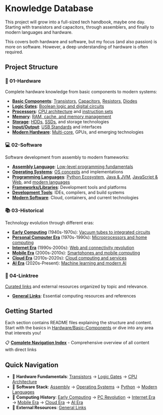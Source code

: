 # Knowledge Database
This project will grow into a full-sized tech handbook, maybe one day. Starting with transistors and capacitors, through assemblers, and finally to modern languages and hardware.

This covers both hardware and software, but my focus (and also passion) is more on software. However, a deep understanding of hardware is often required.

## Project Structure

### 📁 01-Hardware
Complete hardware knowledge from basic components to modern systems:
- **[Basic Components](01-Hardware/01-Basic-Components/)**: [Transistors](01-Hardware/01-Basic-Components/Transistors.md), [Capacitors](01-Hardware/01-Basic-Components/Capacitors.md), [Resistors](01-Hardware/01-Basic-Components/Resistors.md), [Diodes](01-Hardware/01-Basic-Components/Diodes.md)
- **[Logic Gates](01-Hardware/02-Logic-Gates/)**: [Boolean logic and digital circuits](01-Hardware/02-Logic-Gates/Logic-Gates-Overview.md)
- **[Processors](01-Hardware/03-Processors/)**: [CPU architecture](01-Hardware/03-Processors/CPU-Architecture.md) and [instruction sets](01-Hardware/03-Processors/Instruction-Sets.md)
- **[Memory](01-Hardware/04-Memory/)**: [RAM, cache, and memory management](01-Hardware/04-Memory/Memory-Types.md)
- **[Storage](01-Hardware/05-Storage/)**: [HDDs](01-Hardware/05-Storage/Hard-Disk-Drives.md), [SSDs](01-Hardware/05-Storage/Solid-State-Drives.md), and storage technologies
- **[Input/Output](01-Hardware/06-Input-Output/)**: [USB Standards](01-Hardware/06-Input-Output/USB-Standards.md) and interfaces
- **[Modern Hardware](01-Hardware/07-Modern-Hardware/)**: [Multi-core](01-Hardware/07-Modern-Hardware/Multi-Core-Processors.md), GPUs, and emerging technologies

### 💻 02-Software  
Software development from assembly to modern frameworks:
- **[Assembly Language](02-Software/01-Assembly-Language/)**: [Low-level programming fundamentals](02-Software/01-Assembly-Language/Assembly-Fundamentals.md)
- **[Operating Systems](02-Software/02-Operating-Systems/)**: [OS concepts](02-Software/02-Operating-Systems/OS-Fundamentals.md) and implementations
- **[Programming Languages](02-Software/03-Programming-Languages/)**: [Python Ecosystem](02-Software/03-Programming-Languages/Python-Ecosystem.md), [Java & JVM](02-Software/03-Programming-Languages/Java-and-JVM.md), [JavaScript & Web](02-Software/03-Programming-Languages/JavaScript-and-Web.md), and [modern languages](02-Software/03-Programming-Languages/Modern-Languages.md)
- **[Frameworks/Libraries](02-Software/04-Frameworks-Libraries/)**: Development tools and platforms
- **[Development Tools](02-Software/05-Development-Tools/)**: IDEs, compilers, and build systems
- **[Modern Software](02-Software/06-Modern-Software/)**: Cloud, containers, and current technologies

### 📚 03-Historical
Technology evolution through different eras:
- **[Early Computing](03-Historical/01-Early-Computing/)** (1940s-1970s): [Vacuum tubes to integrated circuits](03-Historical/01-Early-Computing/Early-Computing-Overview.md)
- **[Personal Computer Era](03-Historical/02-Personal-Computer-Era/)** (1970s-1990s): [Microprocessors and home computing](03-Historical/02-Personal-Computer-Era/Personal-Computer-Revolution.md)
- **[Internet Era](03-Historical/03-Internet-Era/)** (1990s-2000s): [Web and connectivity revolution](03-Historical/03-Internet-Era/Internet-Revolution.md)
- **[Mobile Era](03-Historical/04-Mobile-Era/)** (2000s-2010s): [Smartphones and mobile computing](03-Historical/04-Mobile-Era/Mobile-Computing-Revolution.md)
- **[Cloud Era](03-Historical/05-Cloud-Era/)** (2010s-2020s): [Cloud computing and services](03-Historical/05-Cloud-Era/Cloud-Computing-Revolution.md)
- **[AI Era](03-Historical/06-AI-Era/)** (2020s-Present): [Machine learning and modern AI](03-Historical/06-AI-Era/AI-Revolution.md)

### 🔗 04-Linktree
[Curated links](04-Linktree/) and external resources organized by topic and relevance.
- **[General Links](04-Linktree/General-Links.md)**: Essential computing resources and references

## Getting Started
Each section contains README files explaining the structure and content. Start with the basics in [Hardware/Basic-Components](01-Hardware/01-Basic-Components/) or dive into any area that interests you!

📋 **[Complete Navigation Index](NAVIGATION.md)** - Comprehensive overview of all content with direct links

## Quick Navigation
- 🔧 **Hardware Fundamentals**: [Transistors](01-Hardware/01-Basic-Components/Transistors.md) → [Logic Gates](01-Hardware/02-Logic-Gates/Logic-Gates-Overview.md) → [CPU Architecture](01-Hardware/03-Processors/CPU-Architecture.md)
- 💾 **Software Stack**: [Assembly](02-Software/01-Assembly-Language/Assembly-Fundamentals.md) → [Operating Systems](02-Software/02-Operating-Systems/OS-Fundamentals.md) → [Python](02-Software/03-Programming-Languages/Python-Ecosystem.md) → [Modern Languages](02-Software/03-Programming-Languages/Modern-Languages.md)
- 📖 **Computing History**: [Early Computing](03-Historical/01-Early-Computing/Early-Computing-Overview.md) → [PC Revolution](03-Historical/02-Personal-Computer-Era/Personal-Computer-Revolution.md) → [Internet Era](03-Historical/03-Internet-Era/Internet-Revolution.md) → [Mobile Era](03-Historical/04-Mobile-Era/Mobile-Computing-Revolution.md) → [Cloud Era](03-Historical/05-Cloud-Era/Cloud-Computing-Revolution.md) → [AI Era](03-Historical/06-AI-Era/AI-Revolution.md)
- 🔗 **External Resources**: [General Links](04-Linktree/General-Links.md)


